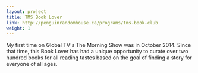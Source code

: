 ```yaml
---
layout: project
title: TMS Book Lover
link: http://penguinrandomhouse.ca/programs/tms-book-club
weight: 1
---
```


My first time on Global TV's The Morning Show was in October 2014. Since that time, this Book Lover has had a unique opportunity to curate over two hundred books for all reading tastes based on the goal of finding a story for everyone of all ages.
